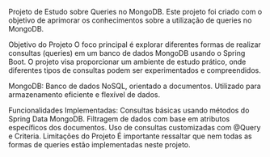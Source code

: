 Projeto de Estudo sobre Queries no MongoDB.
Este projeto foi criado com o objetivo de aprimorar os conhecimentos sobre a utilização de queries no MongoDB.

Objetivo do Projeto
O foco principal é explorar diferentes formas de realizar consultas (queries) em um banco de dados MongoDB usando o Spring Boot. O projeto visa proporcionar um ambiente de estudo prático, onde diferentes tipos de consultas podem ser experimentados e compreendidos.

MongoDB: Banco de dados NoSQL, orientado a documentos. Utilizado para armazenamento eficiente e flexível de dados.

Funcionalidades Implementadas:
Consultas básicas usando métodos do Spring Data MongoDB.
Filtragem de dados com base em atributos específicos dos documentos.
Uso de consultas customizadas com @Query e Criteria.
Limitações do Projeto
É importante ressaltar que nem todas as formas de queries estão implementadas neste projeto. 



